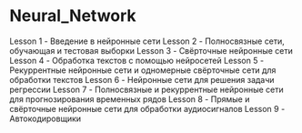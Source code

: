 # Neural_Network
Lesson 1 - Введение в нейронные сети
Lesson 2 - Полносвязные сети, обучающая и тестовая выборки
Lesson 3 - Свёрточные нейронные сети
Lesson 4 - Обработка текстов с помощью нейросетей
Lesson 5 - Рекуррентные нейронные сети и одномерные свёрточные сети для обработки текстов
Lesson 6 - Нейронные сети для решения задачи регрессии
Lesson 7 - Полносвязные и рекуррентные нейронные сети для прогнозирования временных рядов
Lesson 8 - Прямые и свёрточные нейронные сети для обработки аудиосигналов
Lesson 9 - Автокодировщики
